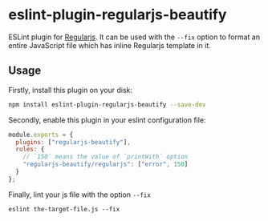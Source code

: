 # eslint-plugin-regularjs-beautify

ESLint plugin for [Regularjs](https://regularjs.github.io/). It can be used with the `--fix` option to format an entire JavaScript file which has inline Regularjs template in it.

## Usage

Firstly, install this plugin on your disk:

```bash
npm install eslint-plugin-regularjs-beautify --save-dev
```

Secondly, enable this plugin in your eslint configuration file:

```js
module.exports = {
  plugins: ["regularjs-beautify"],
  rules: {
    // `150` means the value of `printWith` option
    "regularjs-beautify/regularjs": ["error", 150] 
  }
};
```

Finally, lint your js file with the option `--fix`

```
eslint the-target-file.js --fix
```
